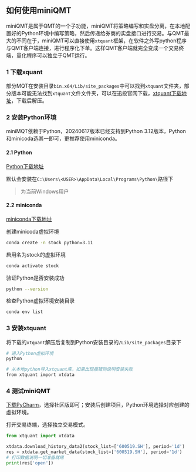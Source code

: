 ## 如何使用miniQMT

miniQMT是属于QMT的一个子功能，miniQMT将策略编写和实盘分离，在本地配置好的Python环境中编写策略，然后传递给券商的实盘接口进行交易。与QMT最大的不同在于，miniQMT可以直接使用`xtquant`框架，在软件之外写python程序与QMT客户端连接，进行程序化下单。这样QMT客户端就完全变成一个交易终端，量化程序可以独立于QMT运行。

### 1 下载xquant

部分MQT在安装目录`bin.x64/Lib/site_packages`中可以找到`xtquant`文件夹，部分版本可能无法找到`xtquant`文件文件夹，可以在迅投官网下载，[xtquant下载地址](https://dict.thinktrader.net/nativeApi/download_xtquant.html)，下载后解压。

### 2 安装Python环境

miniMQT依赖于Python，20240617版本已经支持到Python 3.12版本，Python和minicoda选其一即可，更推荐使用miniconda。

#### 2.1 Python

[Python下载地址](https://www.python.org/downloads/windows/)

默认会安装在`C:\Users\<USER>\AppData\Local\Programs\Python\`路径下

> <USER> 为当前Windows用户

#### 2.2 miniconda

[miniconda下载地址](https://docs.anaconda.com/miniconda/)

创建minicoda虚拟环境

```bash
conda create -n stock python=3.11
```

启用名为stock的虚拟环境

```bash
conda activate stock
```

验证Python是否安装成功

```bash
python --version
```

检查Python虚拟环境安装目录

```bash
conda env list
```

### 3 安装xtquant

将下载的`xtquant`解压后复制到Python安装目录的`/Lib/site_packages`目录下

```bash
# 进入Python虚拟环境
python

# 从本地python导入xtquant库，如果出现报错则说明安装失败
from xtquant import xtdata
```

### 4 测试miniQMT

[下载PyCharm](https://www.jetbrains.com/pycharm/download/other.html)，选择社区版即可；安装后创建项目，Python环境选择对应创建的虚拟环境。

打开交易终端，选择独立交易模式。

```python
from xtquant import xtdata

xtdata.download_history_data2(stock_list=['600519.SH'], period='1d')
res = xtdata.get_market_data(stock_list=['600519.SH'], period='1d')
# 打印数据说明一切准备就绪
print(res['open'])
```
